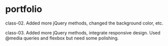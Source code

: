 # portfolio
class-02. Added more jQuery methods, changed the background color, etc.

class-03. Added more jQuery methods, integrate responsive design.  Used @media queries and flexbox but need some polishing.
